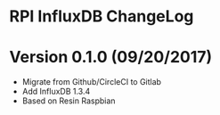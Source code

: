 RPI InfluxDB ChangeLog
=================================

# Version 0.1.0 (09/20/2017)

- Migrate from Github/CircleCI to Gitlab
- Add InfluxDB 1.3.4
- Based on Resin Raspbian
